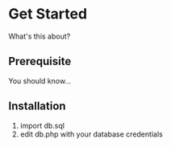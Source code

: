 # Get Started
What's this about?

## Prerequisite
You should know...

## Installation
1. import db.sql
2. edit db.php with your database credentials
